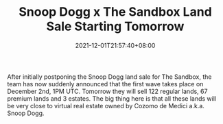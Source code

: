 ﻿---
title: "Snoop Dogg x The Sandbox Land Sale Starting Tomorrow"
date: 2021-12-01T21:57:40+08:00
lastmod: 2021-12-01T16:45:40+08:00
draft: false
authors: ["Searcher"]
description: "After initially postponing the Snoop Dogg land sale for The Sandbox, the team has now suddenly announced that the first wave takes place on December 2nd, 1PM UTC. Tomorrow they will sell 122 regular lands, 67 premium lands and 3 estates. The big thing here is that all these lands will be very close to virtual real estate owned by Cozomo de Medici a.k.a. Snoop Dogg."
featuredImage: "snoop-dogg-x-the-sandbox-land-sale-starting-tomorrow.png"
tags: ["Virtual World","Play to Earn"]
categories: ["news"]
news: ["Virtual World"]
weight: 
lightgallery: true
pinned: false
recommend: false
recommend1: false
---

After initially postponing the Snoop Dogg land sale for The Sandbox, the team has now suddenly announced that the first wave takes place on December 2nd, 1PM UTC. Tomorrow they will sell 122 regular lands, 67 premium lands and 3 estates. The big thing here is that all these lands will be very close to virtual real estate owned by Cozomo de Medici a.k.a. Snoop Dogg.

<!--more-->

